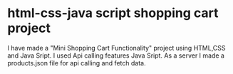 # html-css-java script shopping cart project

I have made a "Mini Shopping Cart Functionality" project using HTML,CSS and Java Sript.
I used Api calling features Java Sript.
As a server I made a products.json file for api calling and fetch data.
